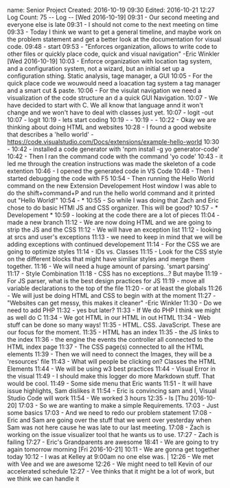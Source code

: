 name:     	Senior Project
Created:  	2016-10-19 09:30
Edited:   	2016-10-21 12:27
Log Count:	75
-- Log -- 
[Wed 2016-10-19]
09:31 - Our second meeting and everyone else is late
09:31 - I should not come to the next meeting on time
09:33 - Today I think we want to get a general timeline, and maybe work on the problem statement and get a better look at the documentation for visual code. 
09:48 - start
09:53 - "Enforces organization, allows to write code to other files or quickly place code, quick and visual navigation" -Eric Winkler
[Wed 2016-10-19]
10:03 - Enforce organization with location tag system, and a configuration system, not a wizard, but an initial set up a configuration sthing. Static analysis, tage manager, a GUI
10:05 - For the quick place code we wouwould need a loacation tag system a tag manager and a smart cut & paste.
10:06 - For the visulat navigation we need a visualization of the code structure an d a quick GUI Navigation. 
10:07 - We have decided to start with C. We all know that language annd it won't change and we won't have to deal with classes just yet.
10:07 - logit -out
10:07 - logit
10:19 - lets start coding
10:19 - -
10:19 - -
10:22 - Okay we are thinking about doing HTML and websites
10:28 - I found a good website that describes a 'hello world' - https://code.visualstudio.com/Docs/extensions/example-hello-world
10:30 - 
10:42 - installed a code generator with 'npm install -g yo generator-code' 
10:42 - Then I ran the command code with the command 'yo code' 
10:43 - it led me through the creation instructions was made the skeleton of a code extention
10:46 - I opened the generated code in VS Code 
10:48 - Then I started debugging the code with F5
10:54 - Then running the Hello World command on the new Extension Developement Host window I was able to do the shift+command+P and run the hello world command and it printed out "Hello World!"
10:54 - *
10:55 - So while I was doing that Zach and Eric chose to do basic HTMl JS and CSS organizer. This will be good? 
10:57 - * Developement * 
10:59 - looking at the code there are a lot of pieces
11:04 - made a new branch 
11:12 - We are now doing HTML and we are going to strip the JS and the CSS
11:12 - We will have an exception list 
11:12 - looking at srcs and user's exceptions
11:13 - we need to keep in mind that we will be adding exceptions with continued developement
11:14 - For the CSS we are going to optimize styles 
11:14 - IDs vs. Classes 
11:15 - Look for the CSS style on the different blocks that might have similiar styles and merge them together.
11:16 - We will need a huge amount of parsing. 'smart parsing' 
11:17 - Style Combination
11:18 - CSS has no exceptions...? But maybe
11:19 - For JS parser, what is the best design practices for JS
11:19 - move all variable declarations to the top of the file
11:20 - or at least the globals 
11:26 - We will just be doing HTML and CSS to begin with at the moment
11:27 - "Websites can get messy, this makes it cleaner" -Eric Winkler
11:30 - Do we need to add PHP
11:32 - yes but later? 
11:33 - If We do PHP I think we might as well do C
11:34 - We got HTML in our HTML in out HTML
11:34 - Web stuff can be done so many ways! 
11:35 - HTML. CSS. JavaScript. These are our focus for the moment. 
11:35 - HTML has an index 
11:35 - the JS links to the index
11:36 - the engine the events the controller all connected to the HTML index page
11:37 - The CSS page(s) connected to all the HTML elements 
11:39 - Then we will need to connect the Images, they will be a 'resources' file
11:43 - What will people be clicking on? Classes the HTML Elements 
11:44 - We will be using w3 best practices 
11:44 - Visual Error in the visual 
11:49 - I should make this logger do more Markdown stuff. That would be cool. 
11:49 - Some side menu that Eric wants
11:51 - It will have issue highlights, Sam dislikes it
11:54 - Eric is convincing sam and I, Visual Studio Code will work
11:54 - We worked 3 hours 
12:35 - ls
[Thu 2016-10-20]
17:03 - So we are wanting to make a simple Requirements. 
17:03 - Just some basics
17:03 - And we need to redo our problem statement
17:08 - Eric and Sam are going over the stuff that we went over yesterday when Sam was not here cause he was late to our last meeting. 
17:08 - Zach is working on the issue visualizer tool that he wants us to use.
17:27 - Zach is failing
17:27 - Eric's Grandparents are awesome
18:41 - We are going to try again tomorrow morning
[Fri 2016-10-21]
10:11 - We are gonna get together today
10:12 - I was at Kelley at 9:00am no one else was. 
|
12:26 - We met with Vee and we are awesome
12:26 - We might need to tell Kevin of our accelerated schedule
12:27 - Vee thinks that it might be a lot of work, but we think we can handle it
